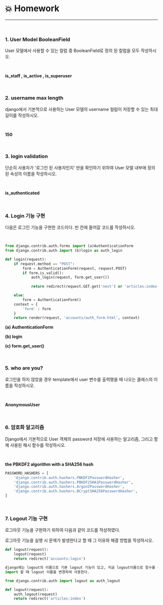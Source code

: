 # :boom: Homework

---

​																

### 1. User Model BooleanField

User 모델에서 사용할 수 있는 칼럼 중 BooleanField로 정의 된 칼럼을 모두 작성하시오.

​																			

**is_staff ,   is_active , is_superuser**

​																			

### 2. username max length

django에서 기본적으로 사용하는 User 모델의 username 컬럼이 저장할 수 있는 최대길이를 작성하시오.

​																

**150**

​																	

### 3. login validation

단순히 사용자가 '로그인 된 사용자인지' 만을 확인하기 위하여 User 모델 내부에 정의된 속성의 이름을 작성하시오.

​									

**is_authenticated**

​												

### **4. Login 기능 구현**

다음은 로그인 기능을 구현한 코드이다. 빈 칸에 들어갈 코드를 작성하시오.

​																

```python
from django.contrib.auth.forms import (a)AuthenticationForm
from django.contrib.auth import (b)login as auth_login

def login(request):
    if request.method == "POST":
        form = AuthenticationForm(request, request.POST)
        if form.is_valid():
            auth_login(request, form.get_user())  
            
            return redirect(request.GET.get('next') or 'articles:index')

    else: 
        form = AuthenticationForm()
    context = {
        'form' : form
    }
    return render(request, 'accounts/auth_form.html', context)
```

**(a)  AuthenticationForm**

**(b) login**

**(c) form.get_user()**

​																													

### **5. who are you?**

로그인을 하지 않았을 경우 template에서 user 변수를 출력했을 때 나오는 클래스의 이름을 작성하시오.

​																								

**AnonymousUser**

​														

### 6. 암호화 알고리즘 

Django에서 기본적으로 User 객체의 password 저장에 사용하는 알고리즘, 그리고 함께 사용된 해시 함수를 작성하시오.

​																													

 **the PBKDF2 algorithm with a SHA256 hash**

```python
PASSWORD_HASHERS = [
    'django.contrib.auth.hashers.PBKDF2PasswordHasher',
    'django.contrib.auth.hashers.PBKDF2SHA1PasswordHasher',
    'django.contrib.auth.hashers.Argon2PasswordHasher',
    'django.contrib.auth.hashers.BCryptSHA256PasswordHasher',
]
```



​												

### 7. Logout 기능 구현

로그아웃 기능을 구현하기 위하여 다음과 같이 코드를 작성하였다.

로그아웃 기능을 실행 시 문제가 발생한다고 할 때 그 이유와 해결 방법을 작성하시오.

```python
def logout(request):
    logout(request)
    return redirect('accounts:login')
```



```python
django에는 logout의 이름으로 기본 logout 기능이 있고, 지금 logout이름으로 함수를 설정하려하기때문에
import 할 때 logout 이름을 변경하여 사용한다.

from django.contrib.auth import logout as auth_logout

def logout(request):
    auth_logout(request)
    return redirect('articles:index')
```



